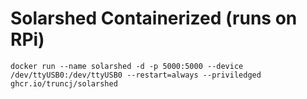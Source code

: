 # Solarshed Containerized (runs on RPi)

`docker run --name solarshed -d -p 5000:5000 --device /dev/ttyUSB0:/dev/ttyUSB0 --restart=always --priviledged ghcr.io/truncj/solarshed`